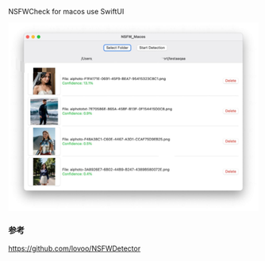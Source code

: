 NSFWCheck for macos use SwiftUI

<p align="center" >
  <img src="demo.jpg" alt="NSFW_Macos" title="NSFW_Macos">
</p>

### 参考
https://github.com/lovoo/NSFWDetector
